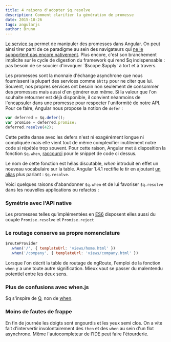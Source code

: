 ```yaml
---
title: 4 raisons d'adopter $q.resolve
description: Comment clarifier la génération de promesse
date: 2015-10-26
tags: angularjs
author: Bruno
---
```

[Le service `$q`](https://docs.angularjs.org/api/ng/service/$q) permet de manipuler des promesses dans Angular. On peut ainsi tirer parti de ce paradigme au sein des navigateurs qui [ne le supportent pas encore nativement](http://caniuse.com/#search=promises). Plus encore, c'est son branchement implicite sur le cycle de digestion du framework qui rend $q indispensable : pas besoin de se soucier d'invoquer `$scope.$apply` à tort et à travers.

Les promesses sont la monnaie d'échange asynchrone que nous fournissent la plupart des services comme `$http` pour ne citer que lui. Souvent, nos propres services ont besoin non seulement de consommer des promesses mais aussi d'en générer eux même. Si la valeur que l'on souhaite retourner est déjà disponible, il convient néanmoins de l'encapsuler dans une promesse pour respecter l'uniformité de notre API. Pour ce faire, Angular nous propose la notion de `defer` :


```js
var deferred = $q.defer();
var promise = deferred.promise;
deferred.resolve(42);

```

Cette petite danse avec les defers n'est ni exagérément longue ni compliquée mais elle vient tout de même complexifier inutilement notre code si répétée trop souvent.
Pour cette raison, Angular met à disposition la fonction `$q.when`, [raccourci](https://github.com/angular/angular.js/blob/master/src/ng/q.js#L500-L504) pour le snippet de code ci dessus.

Le nom de cette fonction est hélas discutable, *when* introduit en effet un nouveau vocabulaire sur la table. Angular 1.4.1 rectifie le tir en ajoutant [un alias](https://github.com/angular/angular.js/commit/3ef529806fef28b41ca4af86a330f39a95699cf6) plus parlant : `$q.resolve`.

Voici quelques raisons d'abandonner `$q.when` et de lui favoriser `$q.resolve` dans les nouvelles applications ou refactos :

### Symétrie avec l'API native

Les promesses telles qu'implémentées en [ES6](https://developer.mozilla.org/en-US/docs/Web/JavaScript/Reference/Global_Objects/Promise/resolve) disposent elles aussi du couple `Promise.resolve` et `Promise.reject`

### Le routage conserve sa propre nomenclature

```js
$routeProvider
  .when('/', { templateUrl: 'views/home.html' })
  .when('/company', { templateUrl: 'views/company.html' })
```

Lorsque l'on décrit la table de routage de ngRoute, l'emploi de la fonction `when` y a une toute autre signification. Mieux vaut se passer du malentendu potentiel entre les deux sens.

### Plus de confusions avec when.js

$q s'inspire de [Q](https://github.com/kriskowal/q), non de [when](https://github.com/cujojs/when).

### Moins de fautes de frappe

En fin de journée les doigts sont engourdis et les yeux semi clos. On a vite fait d'intervertir involontairement des `then` et des `when` au sein d'un flot asynchrone. Même l'autocompleteur de l'IDE peut faire l'étourderie.
